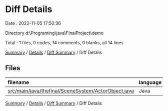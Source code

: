 # Diff Details

Date : 2022-11-05 17:50:36

Directory d:\\Programing\\java\\FinalProject\\demo

Total : 1 files,  0 codes, 14 comments, 0 blanks, all 14 lines

[Summary](results.md) / [Details](details.md) / [Diff Summary](diff.md) / Diff Details

## Files
| filename | language | code | comment | blank | total |
| :--- | :--- | ---: | ---: | ---: | ---: |
| [src/main/java/thefinal/SceneSystem/ActorObject.java](/src/main/java/thefinal/SceneSystem/ActorObject.java) | Java | 0 | 14 | 0 | 14 |

[Summary](results.md) / [Details](details.md) / [Diff Summary](diff.md) / Diff Details